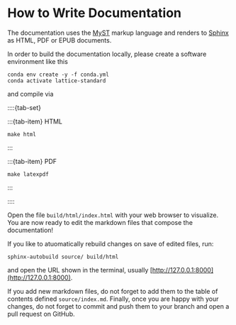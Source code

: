 # How to Write Documentation

The documentation uses the [MyST](https://mystmd.org/) markup language and renders to [Sphinx](https://www.sphinx-doc.org) as HTML, PDF or EPUB documents.

In order to build the documentation locally, please create a software environment like this

```{code} bash
conda env create -y -f conda.yml
conda activate lattice-standard
```

and compile via

::::{tab-set}

:::{tab-item} HTML
```{code} bash
make html
```
:::

:::{tab-item} PDF
```{code} bash
make latexpdf
```
:::

::::

Open the file `build/html/index.html` with your web browser to visualize.
You are now ready to edit the markdown files that compose the documentation!

If you like to atuomatically rebuild changes on save of edited files, run:
```{code} bash
sphinx-autobuild source/ build/html
```
and open the URL shown in the terminal, usually [http://127.0.0.1:8000](http://127.0.0.1:8000).

If you add new markdown files, do not forget to add them to the table of contents defined `source/index.md`.
Finally, once you are happy with your changes, do not forget to commit and push them to your branch and open a pull request on GitHub.
